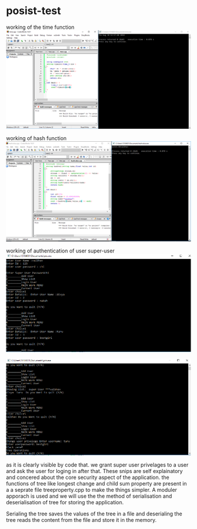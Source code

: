 # posist-test
working of the time function 
<img src= "https://github.com/vaibhavdaren/posist-test/blob/master/posist.PNG">

working of hash function 
<img src= "https://github.com/vaibhavdaren/posist-test/blob/master/hashkey.PNG">


working of authentication of user super-user
<img src= "https://github.com/vaibhavdaren/posist-test/blob/master/main1.PNG">

<img src= "https://github.com/vaibhavdaren/posist-test/blob/master/main 2.PNG">

as it is clearly visible by code that.
we grant super user privelages to a user and ask the user for loging in after that.
These snips are self explainatory and concered about the core security aspect of the application.
the functions of tree like longest change and child sum property are present in a a seprate file treeproperty.cpp
to make the things simpler.
A moduler apporach is used and we will use the the method of serialisation and deserialisation of tree for storing the application.

Serialing the tree saves the values of the tree in a file and deserialing the tree reads the content from the file and store it in the memory.
